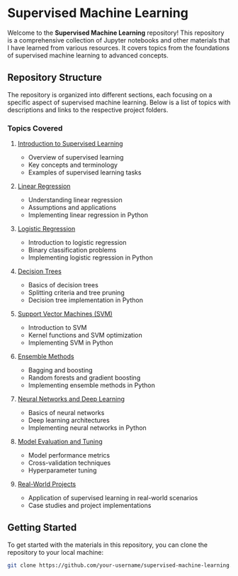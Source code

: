 # Supervised Machine Learning

Welcome to the **Supervised Machine Learning** repository! This repository is a comprehensive collection of Jupyter notebooks and other materials that I have learned from various resources. It covers topics from the foundations of supervised machine learning to advanced concepts.

## Repository Structure

The repository is organized into different sections, each focusing on a specific aspect of supervised machine learning. Below is a list of topics with descriptions and links to the respective project folders.

### Topics Covered

1. <i class="fa fa-book"></i> [Introduction to Supervised Learning](link-to-folder)
    - Overview of supervised learning
    - Key concepts and terminology
    - Examples of supervised learning tasks

2. <i class="fa fa-line-chart"></i> [Linear Regression](link-to-folder)
    - Understanding linear regression
    - Assumptions and applications
    - Implementing linear regression in Python

3. <i class="fa fa-bar-chart"></i> [Logistic Regression](link-to-folder)
    - Introduction to logistic regression
    - Binary classification problems
    - Implementing logistic regression in Python

4. <i class="fa fa-tree"></i> [Decision Trees](link-to-folder)
    - Basics of decision trees
    - Splitting criteria and tree pruning
    - Decision tree implementation in Python

5. <i class="fa fa-support"></i> [Support Vector Machines (SVM)](link-to-folder)
    - Introduction to SVM
    - Kernel functions and SVM optimization
    - Implementing SVM in Python

6. <i class="fa fa-users"></i> [Ensemble Methods](link-to-folder)
    - Bagging and boosting
    - Random forests and gradient boosting
    - Implementing ensemble methods in Python

7. <i class="fa fa-brain"></i> [Neural Networks and Deep Learning](link-to-folder)
    - Basics of neural networks
    - Deep learning architectures
    - Implementing neural networks in Python

8. <i class="fa fa-chart-line"></i> [Model Evaluation and Tuning](link-to-folder)
    - Model performance metrics
    - Cross-validation techniques
    - Hyperparameter tuning

9. <i class="fa fa-cogs"></i> [Real-World Projects](link-to-folder)
    - Application of supervised learning in real-world scenarios
    - Case studies and project implementations

## Getting Started

To get started with the materials in this repository, you can clone the repository to your local machine:

```sh
git clone https://github.com/your-username/supervised-machine-learning.git
